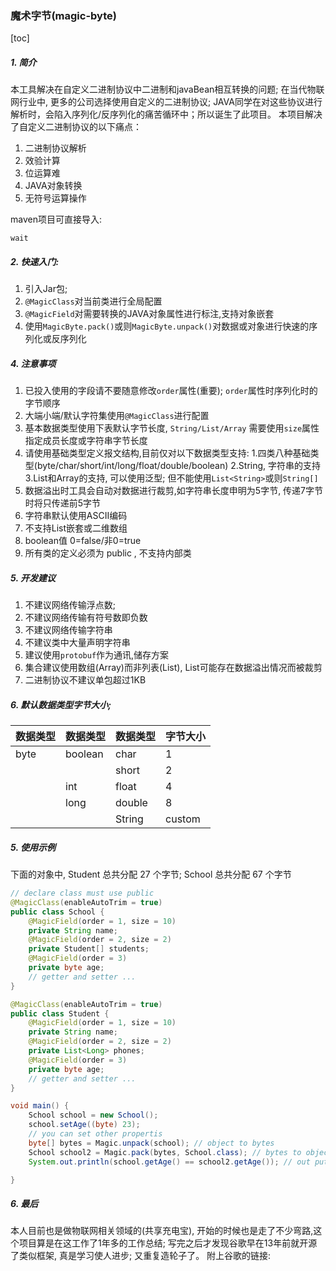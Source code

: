 ### 魔术字节(magic-byte)
[toc]

##### 1. 简介
本工具解决在自定义二进制协议中二进制和javaBean相互转换的问题;
在当代物联网行业中, 更多的公司选择使用自定义的二进制协议; JAVA同学在对这些协议进行解析时，会陷入序列化/反序列化的痛苦循环中；所以诞生了此项目。
本项目解决了自定义二进制协议的以下痛点：
1. 二进制协议解析
2. 效验计算
3. 位运算难
4. JAVA对象转换
5. 无符号运算操作

maven项目可直接导入:
```
wait
```


##### 2. 快速入门:
1. 引入Jar包;
2. `@MagicClass`对当前类进行全局配置
2. `@MagicField`对需要转换的JAVA对象属性进行标注,支持对象嵌套
3. 使用`MagicByte.pack()`或则`MagicByte.unpack()`对数据或对象进行快速的序列化或反序列化


##### 4. 注意事项
1. 已投入使用的字段请不要随意修改`order`属性(重要); `order`属性时序列化时的字节顺序
1. 大端小端/默认字符集使用`@MagicClass`进行配置
2. 基本数据类型使用下表默认字节长度, `String/List/Array` 需要使用`size`属性指定成员长度或字符串字节长度
3. 请使用基础类型定义报文结构,目前仅对以下数据类型支持:
	1.四类八种基础类型(byte/char/short/int/long/float/double/boolean)
	2.String, 字符串的支持
	3.List和Array的支持, 可以使用泛型; 但不能使用`List<String>`或则`String[]`
4. 数据溢出时工具会自动对数据进行裁剪,如字符串长度申明为5字节, 传递7字节时将只传递前5字节
5. 字符串默认使用ASCII编码
6. 不支持List嵌套或二维数组
7. boolean值 0=false/非0=true
8. 所有类的定义必须为 public , 不支持内部类

##### 5. 开发建议

1. 不建议网络传输浮点数;
2. 不建议网络传输有符号数即负数
3. 不建议网络传输字符串
4. 不建议类中大量声明字符串
5. 建议使用`protobuf`作为通讯,储存方案
6. 集合建议使用数组(Array)而非列表(List), List可能存在数据溢出情况而被裁剪
7. 二进制协议不建议单包超过1KB

##### 6. 默认数据类型字节大小;
| 数据类型 |数据类型 | 数据类型 |字节大小|
|--------|--------|--------|--------|
|byte|boolean|char|1
|||short|2|
||int|float|4|
||long|double|8|
|||String|custom|

##### 5. 使用示例
下面的对象中, Student 总共分配 27 个字节; School 总共分配 67 个字节
```java
// declare class must use public
@MagicClass(enableAutoTrim = true)
public class School {
    @MagicField(order = 1, size = 10)
	private String name;
    @MagicField(order = 2, size = 2)
    private Student[] students;
    @MagicField(order = 3)
    private byte age;
    // getter and setter ...
}

@MagicClass(enableAutoTrim = true)
public class Student {
    @MagicField(order = 1, size = 10)
	private String name;
    @MagicField(order = 2, size = 2)
    private List<Long> phones;
    @MagicField(order = 3)
    private byte age;
    // getter and setter ...
}

void main() {
	School school = new School();
    school.setAge((byte) 23);
    // you can set other propertis
	byte[] bytes = Magic.unpack(school); // object to bytes
    School school2 = Magic.pack(bytes, School.class); // bytes to object
    System.out.println(school.getAge() == school2.getAge()); // out put true

}

```

##### 6. 最后
本人目前也是做物联网相关领域的(共享充电宝), 开始的时候也是走了不少弯路,这个项目算是在这工作了1年多的工作总结;
写完之后才发现谷歌早在13年前就开源了类似框架, 真是学习使人进步; 又重复造轮子了。
附上谷歌的链接:


